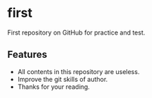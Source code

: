 # first #

First repository on GitHub for practice and test.

## Features ##

* All contents in this repository are useless.
* Improve the git skills of author.
* Thanks for your reading.
